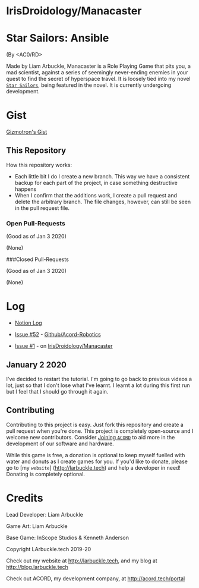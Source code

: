 # IrisDroidology/Manacaster
# Star Sailors: Ansible
(By <AC0/RD>


Made by Liam Arbuckle, Manacaster is a Role Playing Game that pits you, a mad scientist, against a series of seemingly never-ending enemies in your quest to find the secret of hyperspace travel. It is loosely tied into my novel [`Star Sailors`](http://github.com/acord-robotics/stellarios/tree/starsailors), being featured in the novel. It is currently undergoing development.

# Gist

[Gizmotron's Gist](https://gist.github.com/IrisDroidology/897267ae735168271c8e01be28ca8d1f)



## This Repository 

How this repository works:

* Each little bit I do I create a new branch. This way we have a consistent backup for each part of the project, in case something destructive happens
* When I confirm that the additions work, I create a pull request and delete the arbitrary branch. The file changes, however, can still be seen in the pull request file.



### Open Pull-Requests

(Good as of Jan 3 2020)



(None)



###Closed Pull-Requests

(Good as of Jan 3 2020)



(None)



# Log
* [Notion Log](https://www.notion.so/gizmotron/inScope-RPG-da86aa38ed2d4bfba207262635e954aa)

* [Issue #52](http://github.com/acord-robotics/stellarios/issues/52) - [Github/Acord-Robotics](https://github.com/acord-robotics) 
* [Issue #1](http://github.com/irisdroidology/manacaster/issues/1) - on [IrisDroidology/Manacaster](http://github.com/irisdroidology)

## January 2 2020
I've decided to restart the tutorial. I'm going to go back to previous videos a lot, just so that I don't lose what I've learnt. I learnt a lot during this first run but I feel that I should go through it again.



## Contributing

Contributing to this project is easy. Just fork this repository and create a pull request when you're done. This project is completely open-source and I welcome new contributors. Consider [Joining `ACORD`](https://discord.gg/xXdJah4) to aid more in the development of our software and hardware.



While this game is free, a donation is optional to keep myself fuelled with water and donuts as I create games for you. If you'd like to donate, please go to [my `website`] (http://larbuckle.tech) and help a developer in need! Donating is completely optional.



# Credits

Lead Developer: Liam Arbuckle 

Game Art: Liam Arbuckle

Base Game: InScope Studios & Kenneth Anderson



Copyright LArbuckle.tech 2019-20



Check out my website at http://larbuckle.tech, and my blog at http://blog.larbuckle.tech

Check out ACORD, my development company, at http://acord.tech/portal
